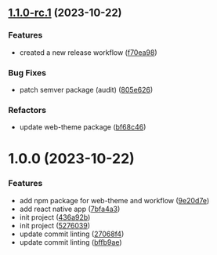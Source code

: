 ## [1.1.0-rc.1](https://github.com/jbabin91/react-monorepo-starter/compare/web-theme-v1.0.0...web-theme-1.1.0-rc.1) (2023-10-22)


### Features

* created a new release workflow ([f70ea98](https://github.com/jbabin91/react-monorepo-starter/commit/f70ea98ab9b7dde8e6a2f442893f98f3dd6bea7a))


### Bug Fixes

* patch semver package (audit) ([805e626](https://github.com/jbabin91/react-monorepo-starter/commit/805e6262878c69ba44359f9c50a277b6cabaf23b))


### Refactors

* update web-theme package ([bf68c46](https://github.com/jbabin91/react-monorepo-starter/commit/bf68c46edda1e3cde44cb7c84c39608eb3e5158c))

# 1.0.0 (2023-10-22)

### Features

- add npm package for web-theme and workflow ([9e20d7e](https://github.com/jbabin91/react-monorepo-starter/commit/9e20d7e33d3f1b1025eaad15ede5bcb8b3870ca7))
- add react native app ([7bfa4a3](https://github.com/jbabin91/react-monorepo-starter/commit/7bfa4a399d7525e08b3f08c0c1e8eed7ccc8ca95))
- init project ([436a92b](https://github.com/jbabin91/react-monorepo-starter/commit/436a92b4af6382d61a30721aff288a361becd998))
- init project ([5276039](https://github.com/jbabin91/react-monorepo-starter/commit/5276039e2ee2a0ae48225fdca50217ecbb59a4d0))
- update commit linting ([27068f4](https://github.com/jbabin91/react-monorepo-starter/commit/27068f4fd23d517e8eb15452b61c7a86b3aac219))
- update commit linting ([bffb9ae](https://github.com/jbabin91/react-monorepo-starter/commit/bffb9ae7108b835fd32bd0364c26347d38d6fcc6))
